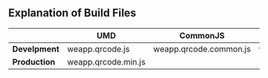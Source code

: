 ## Explanation of Build Files

| | UMD | CommonJS | ES Module |
| --- | --- | --- | --- |
| **Develpment** | weapp.qrcode.js | weapp.qrcode.common.js | weapp.qrcode.esm.js |
| **Production** | weapp.qrcode.min.js | | |
